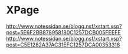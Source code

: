 # XPage
http://www.notessidan.se/blogg.nsf/xstart.xsp?post=5E6F2BB878958180C1257DCB005FEEFE
http://www.notessidan.se/blogg.nsf/xstart.xsp?post=C5E1282A37AC31EFC1257DCA00353318
